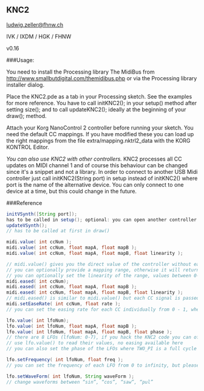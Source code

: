 
## KNC2

ludwig.zeller@fhnw.ch

IVK / IXDM / HGK / FHNW

v0.16


###Usage:

You need to install the Processing library The MidiBus from http://www.smallbutdigital.com/themidibus.php or via the Processing library installer dialog.

Place the KNC2.pde as a tab in your Processing sketch. See the examples for more reference. You have to call initKNC2(); in your setup() method after setting size();
and to call updateKNC2(); ideally at the beginning of your draw(); method.

Attach your Korg NanoControl 2 controller before running your sketch. You need the default  CC mappings. If you have modified these you can load up the right mappings from the file extra/mapping.nktrl2_data with the KORG KONTROL Editor. 

*You can also use KNC2 with other controllers.* KNC2 processes all CC updates on MIDI channel 1 and of course this behaviour can be changed since it's a snippet and not a library. In order to connect to another USB Midi controller just call initKNC2(String port) in setup instead of initKNC2() where port is the name of the alternative device. You can only connect to one device at a time, but this could change in the future.


###Reference

```Java
initVSynth([String port]); 
has to be called in setup(); optional: you can open another controller by providing its name
updateVSynth(); 
// has to be called at first in draw()

midi.value( int ccNum ); 
midi.value( int ccNum, float mapA, float mapB ); 
midi.value( int ccNum, float mapA, float mapB, float linearity ); 

// midi.value() gives you the direct value of the controller without easing
// you can optionally provide a mapping range, otherwise it will return the slider range from 0-1
// you can optionally set the linearity of the range, values between 0-1 produce logarithmic scales while values from 1-infinity produce exponential scales
midi.eased( int ccNum);
midi.eased( int ccNum, float mapA, float mapB );
midi.eased( int ccNum, float mapA, float mapB, float linearity );
// midi.eased() is similar to midi.value() but each CC signal is passed through an easing filter
midi.setEaseRate( int ccNum, float rate );
// you can set the easing rate for each CC individually from 0 - 1, where 0 will be very slow and 1 will be like midi.value()

lfo.value( int lfoNum);
lfo.value( int lfoNum, float mapA, float mapB );
lfo.value( int lfoNum, float mapA, float mapB, float phase );
// there are 8 LFOs (lfoNum: 0-7), if you hack the KNC2 code you can of course have as many as you want
// use lfo.value() to read their values, no easing available here
// you can also set the phase of the LFOs where TWO_PI is a full cycle

lfo.setFrequency( int lfoNum, float freq );
// you can set the frequency of each LFO from 0 to infinity, but please note that you cannot display changes that are faster than the framerate. 

lfo.setWaveForm( int lfoNum, String waveForm ); 
// change waveforms between “sin”, “cos”, “saw”, “pul”
```




